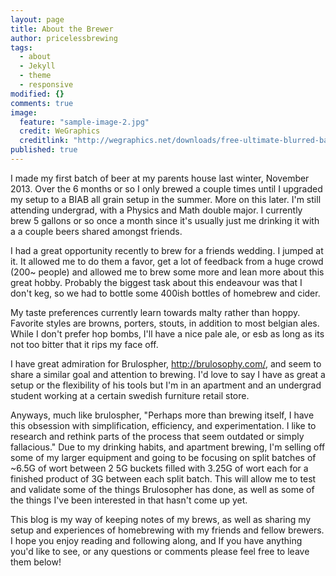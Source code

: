 ```yaml
---
layout: page
title: About the Brewer
author: pricelessbrewing
tags: 
  - about
  - Jekyll
  - theme
  - responsive
modified: {}
comments: true
image: 
  feature: "sample-image-2.jpg"
  credit: WeGraphics
  creditlink: "http://wegraphics.net/downloads/free-ultimate-blurred-background-pack/"
published: true
---
```


I made my first batch of beer at my parents house last winter, November 2013. Over the 6 months or so I only brewed a couple times until I upgraded my setup to a BIAB all grain setup in the summer. More on this later. I'm still attending undergrad, with a Physics and Math double major. I currently brew 5 gallons or so once a month since it's usually just me drinking it with a a couple beers shared amongst friends.


I had a great opportunity recently to brew for a friends wedding. I jumped at it. It allowed me to do them a favor, get a lot of feedback from a huge crowd (200~ people) and allowed me to brew some more and lean more about this great hobby. Probably the biggest task about this endeavour was that I don't keg, so we had to bottle some 400ish bottles of homebrew and cider.


My taste preferences currently learn towards malty rather than hoppy. Favorite styles are browns, porters, stouts, in addition to most belgian ales. While I don't prefer hop bombs, I'll have a nice pale ale, or esb as long as its not too bitter that it rips my face off.


I have great admiration for Brulospher, http://brulosophy.com/, and seem to share a similar goal and attention to brewing. I'd love to say I have as great a setup or the flexibility of his tools but I'm in an apartment and an undergrad student working at a certain swedish furniture retail store.


Anyways, much like brulospher, "Perhaps more than brewing itself, I have this obsession with simplification, efficiency, and experimentation. I like to research and rethink parts of the process that seem outdated or simply fallacious."  Due to my drinking habits, and apartment brewing, I'm selling off some of my larger equipment and going to be focusing on split batches of ~6.5G of wort between 2 5G buckets filled with 3.25G of wort each for a finished product of 3G between each split batch. This will allow me to test and validate some of the things Brulosopher has done, as well as some of the things I've been interested in that hasn't come up yet.


This blog is my way of keeping notes of my brews, as well as sharing my setup and experiences of homebrewing with my friends and fellow brewers. I hope you enjoy reading and following along, and If you have anything you'd like to see, or any questions or comments please feel free to leave them below!
